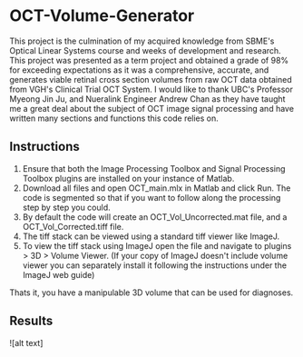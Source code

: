 # OCT-Volume-Generator
This project is the culmination of my acquired knowledge from SBME's Optical Linear Systems course and weeks of development and research. This project was presented as a term project and obtained a grade of 98% for exceeding expectations as it was a comprehensive, accurate, and generates viable retinal cross section volumes from raw OCT data obtained from VGH's Clinical Trial OCT System. I would like to thank UBC's Professor Myeong Jin Ju, and Nueralink Engineer Andrew Chan as they have taught me a great deal about the subject of OCT image signal processing and have written many sections and functions this code relies on.

## Instructions
1. Ensure that both the Image Processing Toolbox and Signal Processing Toolbox plugins are installed on your instance of Matlab.
2. Download all files and open OCT_main.mlx in Matlab and click Run. The code is segmented so that if you want to follow along the processing step by step you could.
3. By default the code will create an OCT_Vol_Uncorrected.mat file, and a OCT_Vol_Corrected.tiff file.
4. The tiff stack can be viewed using a standard tiff viewer like ImageJ.
5. To view the tiff stack using ImageJ open the file and navigate to plugins > 3D > Volume Viewer. (If your copy of ImageJ doesn't include volume viewer you can separately install it following the instructions under the ImageJ web guide)

Thats it, you have a manipulable 3D volume that can be used for diagnoses.

## Results
![alt text]